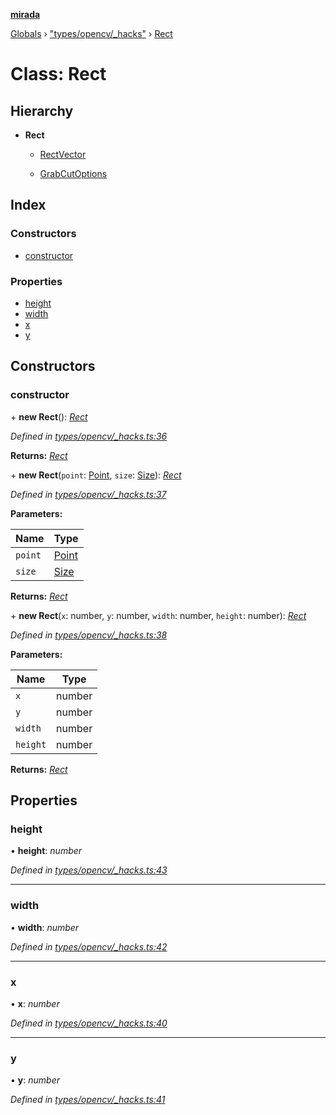 **[mirada](../README.md)**

[Globals](../README.md) › ["types/opencv/_hacks"](../modules/_types_opencv__hacks_.md) › [Rect](_types_opencv__hacks_.rect.md)

# Class: Rect

## Hierarchy

* **Rect**

  * [RectVector](_types_opencv__hacks_.rectvector.md)

  * [GrabCutOptions](../interfaces/_tool_grabcut_.grabcutoptions.md)

## Index

### Constructors

* [constructor](_types_opencv__hacks_.rect.md#constructor)

### Properties

* [height](_types_opencv__hacks_.rect.md#height)
* [width](_types_opencv__hacks_.rect.md#width)
* [x](_types_opencv__hacks_.rect.md#x)
* [y](_types_opencv__hacks_.rect.md#y)

## Constructors

###  constructor

\+ **new Rect**(): *[Rect](_types_opencv__hacks_.rect.md)*

*Defined in [types/opencv/_hacks.ts:36](https://github.com/cancerberoSgx/mirada/blob/1c5d3d0/mirada/src/types/opencv/_hacks.ts#L36)*

**Returns:** *[Rect](_types_opencv__hacks_.rect.md)*

\+ **new Rect**(`point`: [Point](_types_opencv__hacks_.point.md), `size`: [Size](_types_opencv__hacks_.size.md)): *[Rect](_types_opencv__hacks_.rect.md)*

*Defined in [types/opencv/_hacks.ts:37](https://github.com/cancerberoSgx/mirada/blob/1c5d3d0/mirada/src/types/opencv/_hacks.ts#L37)*

**Parameters:**

Name | Type |
------ | ------ |
`point` | [Point](_types_opencv__hacks_.point.md) |
`size` | [Size](_types_opencv__hacks_.size.md) |

**Returns:** *[Rect](_types_opencv__hacks_.rect.md)*

\+ **new Rect**(`x`: number, `y`: number, `width`: number, `height`: number): *[Rect](_types_opencv__hacks_.rect.md)*

*Defined in [types/opencv/_hacks.ts:38](https://github.com/cancerberoSgx/mirada/blob/1c5d3d0/mirada/src/types/opencv/_hacks.ts#L38)*

**Parameters:**

Name | Type |
------ | ------ |
`x` | number |
`y` | number |
`width` | number |
`height` | number |

**Returns:** *[Rect](_types_opencv__hacks_.rect.md)*

## Properties

###  height

• **height**: *number*

*Defined in [types/opencv/_hacks.ts:43](https://github.com/cancerberoSgx/mirada/blob/1c5d3d0/mirada/src/types/opencv/_hacks.ts#L43)*

___

###  width

• **width**: *number*

*Defined in [types/opencv/_hacks.ts:42](https://github.com/cancerberoSgx/mirada/blob/1c5d3d0/mirada/src/types/opencv/_hacks.ts#L42)*

___

###  x

• **x**: *number*

*Defined in [types/opencv/_hacks.ts:40](https://github.com/cancerberoSgx/mirada/blob/1c5d3d0/mirada/src/types/opencv/_hacks.ts#L40)*

___

###  y

• **y**: *number*

*Defined in [types/opencv/_hacks.ts:41](https://github.com/cancerberoSgx/mirada/blob/1c5d3d0/mirada/src/types/opencv/_hacks.ts#L41)*